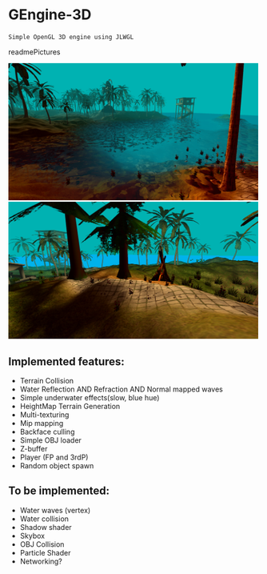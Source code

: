 # GEngine-3D
    Simple OpenGL 3D engine using JLWGL

readmePictures

<img src="readmePictures/water.png" alt="drawing" width="500"/> 
<img src="readmePictures/lighting.png" alt="drawing" width="500"/>

## Implemented features:

  * Terrain Collision
  * Water Reflection AND Refraction AND Normal mapped waves
  * Simple underwater effects(slow, blue hue)
  * HeightMap Terrain Generation
  * Multi-texturing
  * Mip mapping
  * Backface culling
  * Simple OBJ loader
  * Z-buffer
  * Player (FP and 3rdP)
  * Random object spawn


## To be implemented:
  * Water waves (vertex)
  * Water collision
  * Shadow shader
  * Skybox
  * OBJ Collision
  * Particle Shader
  * Networking?
